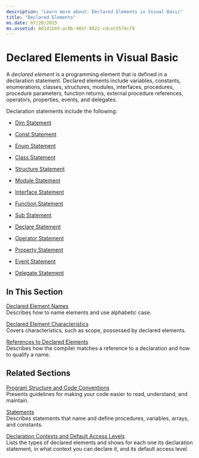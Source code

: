 ```yaml
---
description: "Learn more about: Declared Elements in Visual Basic"
title: "Declared Elements"
ms.date: 07/20/2015
ms.assetid: 0d1d1bb5-ac0b-485f-8922-cdcec5574c79
---
```

# Declared Elements in Visual Basic

A *declared element* is a programming element that is defined in a declaration statement. Declared elements include variables, constants, enumerations, classes, structures, modules, interfaces, procedures, procedure parameters, function returns, external procedure references, operators, properties, events, and delegates.  
  
 Declaration statements include the following:  
  
- [Dim Statement](../../../language-reference/statements/dim-statement.md)  
  
- [Const Statement](../../../language-reference/statements/const-statement.md)  
  
- [Enum Statement](../../../language-reference/statements/enum-statement.md)  
  
- [Class Statement](../../../language-reference/statements/class-statement.md)  
  
- [Structure Statement](../../../language-reference/statements/structure-statement.md)  
  
- [Module Statement](../../../language-reference/statements/module-statement.md)  
  
- [Interface Statement](../../../language-reference/statements/interface-statement.md)  
  
- [Function Statement](../../../language-reference/statements/function-statement.md)  
  
- [Sub Statement](../../../language-reference/statements/sub-statement.md)  
  
- [Declare Statement](../../../language-reference/statements/declare-statement.md)  
  
- [Operator Statement](../../../language-reference/statements/operator-statement.md)  
  
- [Property Statement](../../../language-reference/statements/property-statement.md)  
  
- [Event Statement](../../../language-reference/statements/event-statement.md)  
  
- [Delegate Statement](../../../language-reference/statements/delegate-statement.md)  
  
## In This Section  

 [Declared Element Names](declared-element-names.md)  
 Describes how to name elements and use alphabetic case.  
  
 [Declared Element Characteristics](declared-element-characteristics.md)  
 Covers characteristics, such as scope, possessed by declared elements.  
  
 [References to Declared Elements](references-to-declared-elements.md)  
 Describes how the compiler matches a reference to a declaration and how to qualify a name.  
  
## Related Sections  

 [Program Structure and Code Conventions](../../program-structure/program-structure-and-code-conventions.md)  
 Presents guidelines for making your code easier to read, understand, and maintain.  
  
 [Statements](../../../language-reference/statements/index.md)  
 Describes statements that name and define procedures, variables, arrays, and constants.  
  
 [Declaration Contexts and Default Access Levels](../../../language-reference/statements/declaration-contexts-and-default-access-levels.md)  
 Lists the types of declared elements and shows for each one its declaration statement, in what context you can declare it, and its default access level.
